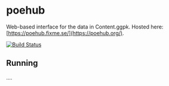 # poehub

Web-based interface for the data in Content.ggpk. Hosted here: [https://poehub.fixme.se/](https://poehub.org/).

[![Build Status](https://travis-ci.org/henrikolsson/poehub.svg)](https://travis-ci.org/henrikolsson/poehub)

## Running

.... 
